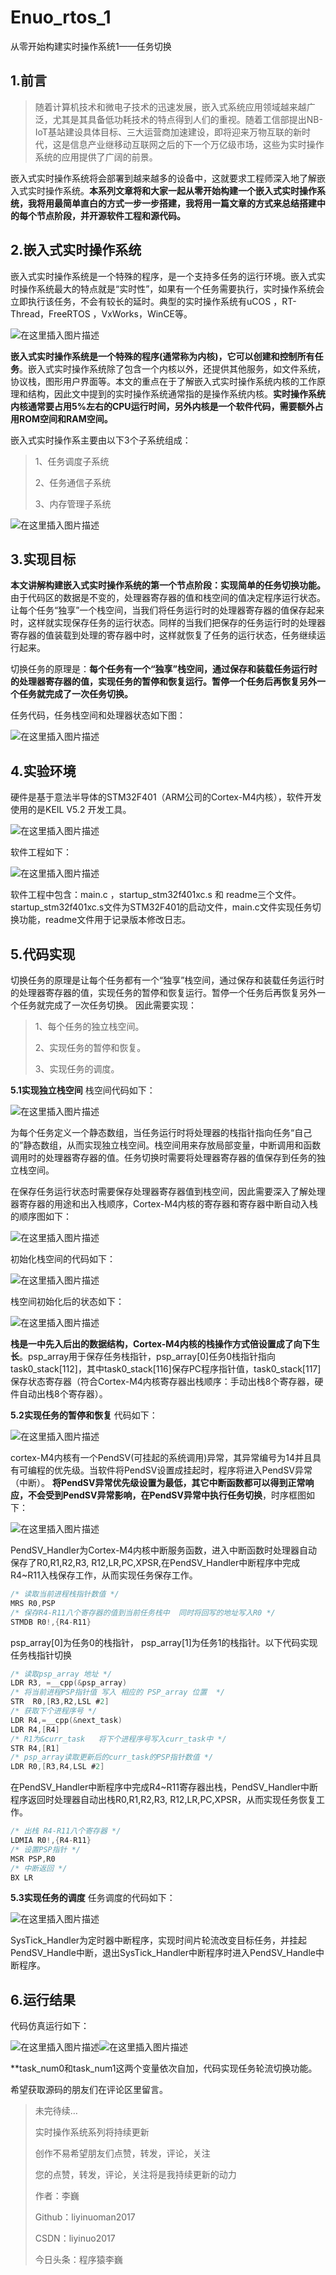 # Enuo_rtos_1
从零开始构建实时操作系统1——任务切换

## 1.前言

> 随着计算机技术和微电子技术的迅速发展，嵌入式系统应用领域越来越广泛，尤其是其具备低功耗技术的特点得到人们的重视。随着工信部提出NB-IoT基站建设具体目标、三大运营商加速建设，即将迎来万物互联的新时代，这是信息产业继移动互联网之后的下一个万亿级市场，这些为实时操作系统的应用提供了广阔的前景。

  嵌入式实时操作系统将会部署到越来越多的设备中，这就要求工程师深入地了解嵌入式实时操作系统。**本系列文章将和大家一起从零开始构建一个嵌入式实时操作系统，我将用最简单直白的方式一步一步搭建，我将用一篇文章的方式来总结搭建中的每个节点阶段，并开源软件工程和源代码。**
  

## 2.嵌入式实时操作系统

嵌入式实时操作系统是一个特殊的程序，是一个支持多任务的运行环境。嵌入式实时操作系统最大的特点就是“实时性”，如果有一个任务需要执行，实时操作系统会立即执行该任务，不会有较长的延时。典型的实时操作系统有uCOS ，RT-Thread，FreeRTOS ，VxWorks，WinCE等。

![在这里插入图片描述](https://img-blog.csdnimg.cn/1ff3713e471c4115b0b67d1ff2e9e5ff.png)

**嵌入式实时操作系统是一个特殊的程序(通常称为内核)，它可以创建和控制所有任务**。嵌入式实时操作系统除了包含一个内核以外，还提供其他服务，如文件系统，协议栈，图形用户界面等。本文的重点在于了解嵌入式实时操作系统内核的工作原理和结构，因此文中提到的实时操作系统通常指的是操作系统内核。**实时操作系统内核通常要占用5%左右的CPU运行时间，另外内核是一个软件代码，需要额外占用ROM空间和RAM空间。**

嵌入式实时操作系主要由以下3个子系统组成：

> 	1、任务调度子系统 
> 		
> 2、任务通信子系统 
> 	
> 3、内存管理子系统


![在这里插入图片描述](https://img-blog.csdnimg.cn/a6a491e1c549489cb7af9031c7cddb32.png?x-oss-process=image/watermark,type_d3F5LXplbmhlaQ,shadow_50,text_Q1NETiBAbGl5aW51bzIwMTc=,size_19,color_FFFFFF,t_70,g_se,x_16)


## 3.实现目标

**本文讲解构建嵌入式实时操作系统的第一个节点阶段：实现简单的任务切换功能。**
由于代码区的数据是不变的，处理器寄存器的值和栈空间的值决定程序运行状态。让每个任务“独享”一个栈空间，当我们将任务运行时的处理器寄存器的值保存起来时，这样就实现保存任务的运行状态。同样的当我们把保存的任务运行时的处理器寄存器的值装载到处理的寄存器中时，这样就恢复了任务的运行状态，任务继续运行起来。

切换任务的原理是：**每个任务有一个“独享”栈空间，通过保存和装载任务运行时的处理器寄存器的值，实现任务的暂停和恢复运行。暂停一个任务后再恢复另外一个任务就完成了一次任务切换。**

任务代码，任务栈空间和处理器状态如下图：

![在这里插入图片描述](https://img-blog.csdnimg.cn/19b8c08310c24bf2a9714047e6a676dc.png?x-oss-process=image/watermark,type_d3F5LXplbmhlaQ,shadow_50,text_Q1NETiBAbGl5aW51bzIwMTc=,size_19,color_FFFFFF,t_70,g_se,x_16)


## 4.实验环境

硬件是基于意法半导体的STM32F401（ARM公司的Cortex-M4内核），软件开发使用的是KEIL V5.2 开发工具。

![在这里插入图片描述](https://img-blog.csdnimg.cn/65ced8751a1e4776bab37dd6bfa7fb17.png)

软件工程如下：

![在这里插入图片描述](https://img-blog.csdnimg.cn/9ed8602fbd2a4d7abdc357eac044b7e3.png?x-oss-process=image/watermark,type_d3F5LXplbmhlaQ,shadow_50,text_Q1NETiBAbGl5aW51bzIwMTc=,size_20,color_FFFFFF,t_70,g_se,x_16)

软件工程中包含：main.c ，startup_stm32f401xc.s 和 readme三个文件。startup_stm32f401xc.s文件为STM32F401的启动文件，main.c文件实现任务切换功能，readme文件用于记录版本修改日志。

## 5.代码实现

切换任务的原理是让每个任务都有一个“独享”栈空间，通过保存和装载任务运行时的处理器寄存器的值，实现任务的暂停和恢复运行。暂停一个任务后再恢复另外一个任务就完成了一次任务切换。
因此需要实现：

> 1、每个任务的独立栈空间。
> 
>  2、实现任务的暂停和恢复。 
>  
>  3、实现任务的调度。

**5.1实现独立栈空间**
栈空间代码如下：

![在这里插入图片描述](https://img-blog.csdnimg.cn/0f39a4b614ec4884a9e52f36f794f42c.png)

为每个任务定义一个静态数组，当任务运行时将处理器的栈指针指向任务“自己的”静态数组，从而实现独立栈空间。栈空间用来存放局部变量，中断调用和函数调用时的处理器寄存器的值。任务切换时需要将处理器寄存器的值保存到任务的独立栈空间。

在保存任务运行状态时需要保存处理器寄存器值到栈空间，因此需要深入了解处理器寄存器的用途和出入栈顺序，Cortex-M4内核的寄存器和寄存器中断自动入栈的顺序图如下：

![在这里插入图片描述](https://img-blog.csdnimg.cn/d6924e4058704928a79101273b67b9ff.png?x-oss-process=image/watermark,type_d3F5LXplbmhlaQ,shadow_50,text_Q1NETiBAbGl5aW51bzIwMTc=,size_19,color_FFFFFF,t_70,g_se,x_16)

初始化栈空间的代码如下：

![在这里插入图片描述](https://img-blog.csdnimg.cn/0b19a7bdfc864f4984bd98224497841e.png)

栈空间初始化后的状态如下：

![在这里插入图片描述](https://img-blog.csdnimg.cn/7968854e311e43d682bbbea862f4a264.png?x-oss-process=image/watermark,type_d3F5LXplbmhlaQ,shadow_50,text_Q1NETiBAbGl5aW51bzIwMTc=,size_19,color_FFFFFF,t_70,g_se,x_16)


**栈是一中先入后出的数据结构，Cortex-M4内核的栈操作方式倍设置成了向下生长**。psp_array用于保存任务栈指针，psp_array[0]任务0栈指针指向task0_stack[112]，其中task0_stack[116]保存PC程序指针值，task0_stack[117]保存状态寄存器（符合Cortex-M4内核寄存器出栈顺序：手动出栈8个寄存器，硬件自动出栈8个寄存器）。

**5.2实现任务的暂停和恢复**
代码如下：

![在这里插入图片描述](https://img-blog.csdnimg.cn/ab0c7805cc4c40efb40e465c6a832c5d.png?x-oss-process=image/watermark,type_d3F5LXplbmhlaQ,shadow_50,text_Q1NETiBAbGl5aW51bzIwMTc=,size_19,color_FFFFFF,t_70,g_se,x_16)


cortex-M4内核有一个PendSV(可挂起的系统调用)异常，其异常编号为14并且具有可编程的优先级。当软件将PendSV设置成挂起时，程序将进入PendSV异常（中断）。
**将PendSV异常优先级设置为最低，其它中断函数都可以得到正常响应，不会受到PendSV异常影响，在PendSV异常中执行任务切换**，时序框图如下：

![在这里插入图片描述](https://img-blog.csdnimg.cn/2a6ea2258a594a71b2ea15acd51dc0c2.png?x-oss-process=image/watermark,type_d3F5LXplbmhlaQ,shadow_50,text_Q1NETiBAbGl5aW51bzIwMTc=,size_19,color_FFFFFF,t_70,g_se,x_16)

PendSV_Handler为Cortex-M4内核中断服务函数，进入中断函数时处理器自动保存了R0,R1,R2,R3, R12,LR,PC,XPSR,在PendSV_Handler中断程序中完成R4~R11入栈保存工作，从而实现任务保存工作。

```c
/* 读取当前进程栈指针数值 */
MRS R0,PSP                        	
/* 保存R4-R11八个寄存器的值到当前任务栈中  同时将回写的地址写入R0 */
STMDB R0!,{R4-R11} 
```

psp_array[0]为任务0的栈指针， psp_array[1]为任务1的栈指针。以下代码实现任务栈指针切换

```c
/* 读取psp_array 地址 */
LDR R3, =__cpp(&psp_array)         
/* 将当前进程PSP指针值 写入 相应的 PSP_array 位置  */
STR  R0,[R3,R2,LSL #2]             
/* 获取下个进程序号 */
LDR R4,=__cpp(&next_task)          
LDR R4,[R4]
/* R1为&curr_task   将下个进程序号写入curr_task中 */
STR R4,[R1]                        
/* psp_array读取更新后的curr_task的PSP指针数值 */
LDR R0,[R3,R4,LSL #2] 
```

在PendSV_Handler中断程序中完成R4~R11寄存器出栈，PendSV_Handler中断程序返回时处理器自动出栈R0,R1,R2,R3, R12,LR,PC,XPSR，从而实现任务恢复工作。

```c
/* 出栈 R4-R11八个寄存器 */
LDMIA R0!,{R4-R11}                 
/* 设置PSP指针 */
MSR PSP,R0	
/* 中断返回 */
BX LR 
```

**5.3实现任务的调度**
任务调度的代码如下：

![在这里插入图片描述](https://img-blog.csdnimg.cn/29b31d92eed941ceaedb753d6888916e.png?x-oss-process=image/watermark,type_d3F5LXplbmhlaQ,shadow_50,text_Q1NETiBAbGl5aW51bzIwMTc=,size_19,color_FFFFFF,t_70,g_se,x_16)

SysTick_Handler为定时器中断程序，实现时间片轮流改变目标任务，并挂起PendSV_Handle中断，退出SysTick_Handler中断程序时进入PendSV_Handle中断程序。


## 6.运行结果

代码仿真运行如下：

![在这里插入图片描述](https://img-blog.csdnimg.cn/8ef932acd481466a8f61ca3a18828ae4.png?x-oss-process=image/watermark,type_d3F5LXplbmhlaQ,shadow_50,text_Q1NETiBAbGl5aW51bzIwMTc=,size_20,color_FFFFFF,t_70,g_se,x_16)![在这里插入图片描述](https://img-blog.csdnimg.cn/7efd0da3a7aa4e55b9d2e911b48ba2c9.png?x-oss-process=image/watermark,type_d3F5LXplbmhlaQ,shadow_50,text_Q1NETiBAbGl5aW51bzIwMTc=,size_20,color_FFFFFF,t_70,g_se,x_16)

**task_num0和task_num1这两个变量依次自加，代码实现任务轮流切换功能。

希望获取源码的朋友们在评论区里留言。

>未完待续…
>
>实时操作系统系列将持续更新
>
>创作不易希望朋友们点赞，转发，评论，关注
>
>您的点赞，转发，评论，关注将是我持续更新的动力
>
>作者：李巍
>
>Github：liyinuoman2017
>
>CSDN：liyinuo2017
>
>今日头条：程序猿李巍

